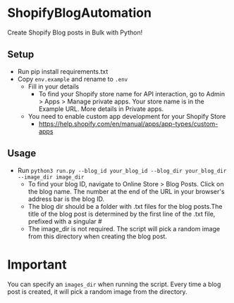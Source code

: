 # ShopifyBlogAutomation
Create Shopify Blog posts in Bulk with Python!

## Setup
- Run pip install requirements.txt
- Copy `env.example` and rename to `.env`
  - Fill in your details
    - To find your Shopify store name for API interaction, go to Admin > Apps > Manage private apps. Your store name is in the Example URL. More details in Private apps.
  - You need to enable custom app development for your Shopify Store
    - https://help.shopify.com/en/manual/apps/app-types/custom-apps

## Usage
- Run `python3 run.py --blog_id your_blog_id --blog_dir your_blog_dir --image_dir image_dir`
  - To find your blog ID, navigate to Online Store > Blog Posts. Click on the blog name. The number at the end of the URL in your browser's address bar is the blog ID.
  - The blog dir should be a folder with .txt files for the blog posts.The title of the blog post is determined by the first line of the .txt file, prefixed with a singular #
  - The image_dir is not required. The script will pick a random image from this directory when creating the blog post.

# Important
You can specify an `images_dir` when running the script. Every time a blog post is created, it will pick a random image from the directory.
